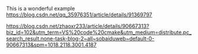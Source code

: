 This is a wonderful example
https://blog.csdn.net/qq_35976351/article/details/91369797

https://blog.csdn.net/zhaoxr233/article/details/90667313?biz_id=102&utm_term=VS%20code%20cmake&utm_medium=distribute.pc_search_result.none-task-blog-2~all~sobaiduweb~default-0-90667313&spm=1018.2118.3001.4187
